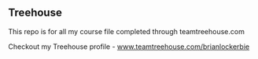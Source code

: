 ## Treehouse

This repo is for all my course file completed through teamtreehouse.com

Checkout my Treehouse profile - www.teamtreehouse.com/brianlockerbie